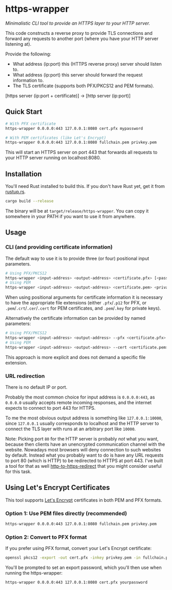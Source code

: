 # https-wrapper

_Minimalistic CLI tool to provide an HTTPS layer to your HTTP server._

This code constructs a reverse proxy to provide TLS connections and forward any requests to another port (where you have your HTTP server listening at).

Provide the following:
- What address (ip:port) this (HTTPS reverse proxy) server should listen to.
- What address (ip:port) this server should forward the request information to.
- The TLS certificate (supports both PFX/PKCS12 and PEM formats).

[https server (ip:port + certificate)] -> [http server (ip:port)]

## Quick Start

```bash
# With PFX certificate
https-wrapper 0.0.0.0:443 127.0.0.1:8080 cert.pfx mypassword

# With PEM certificates (like Let's Encrypt)
https-wrapper 0.0.0.0:443 127.0.0.1:8080 fullchain.pem privkey.pem
```

This will start an HTTPS server on port 443 that forwards all requests to your HTTP server running on localhost:8080.

## Installation

You'll need Rust installed to build this. If you don't have Rust yet, get it from [rustup.rs](https://rustup.rs/).

```bash
cargo build --release
```

The binary will be at `target/release/https-wrapper`. You can copy it somewhere in your PATH if you want to use it from anywhere.

## Usage

### CLI (and providing certificate information)
The default way to use it is to provide three (or four) positional input parameters.
```bash
# Using PFX/PKCS12
https-wrapper <input-address> <output-address> <certificate.pfx> [<password>]
# Using PEM
https-wrapper <input-address> <output-address> <certificate.pem> <private-key.pem>
```
When using positional arguments for certificate information it is necessary to have the appropriate file extensions (either `.pfx`/`.p12` for PFX, or `.pem`/`.crt`/`.cer`/`.cert` for PEM certificates, and `.pem`/`.key` for private keys).

Alternatively the certificate information can be provided by named parameters:
```bash
# Using PFX/PKCS12
https-wrapper <input-address> <output-address> --pfx <certificate.pfx> [--password <password>]
# Using PEM
https-wrapper <input-address> <output-address> --cert <certificate.pem> --key <private-key.pem>
```
This approach is more explicit and does not demand a specific file extension.

### URL redirection
There is no default IP or port.

Probably the most common choice for input address is `0.0.0.0:443`, as `0.0.0.0` usually accepts remote incoming responses, and the internet expects to connect to port 443 for HTTPS.

To me the most obvious output address is something like `127.0.0.1:10000`, since `127.0.0.1` usually corresponds to localhost and the HTTP server to connect the TLS layer with runs at an arbitrary port like `10000`. 

Note: Picking port `80` for the HTTP server is probably _not_ what you want, because then clients have an unencrypted communication channel with the website. Nowadays most browsers will deny connection to such websites by default. Instead what you probably want to do is have any URL requests to port 80 (which is HTTP) to be redirected to HTTPS at port 443. I've built a tool for that as well [http-to-https-redirect](https://github.com/jvtubergen/http-to-https-redirect) that you might consider useful for this task.

## Using Let's Encrypt Certificates

This tool supports [Let's Encrypt](https://letsencrypt.org/) certificates in both PEM and PFX formats.

### Option 1: Use PEM files directly (recommended)
```bash
https-wrapper 0.0.0.0:443 127.0.0.1:8080 fullchain.pem privkey.pem
```

### Option 2: Convert to PFX format
If you prefer using PFX format, convert your Let's Encrypt certificate:

```bash
openssl pkcs12 -export -out cert.pfx -inkey privkey.pem -in fullchain.pem
```

You'll be prompted to set an export password, which you'll then use when running the https-wrapper:

```bash
https-wrapper 0.0.0.0:443 127.0.0.1:8080 cert.pfx yourpassword
```